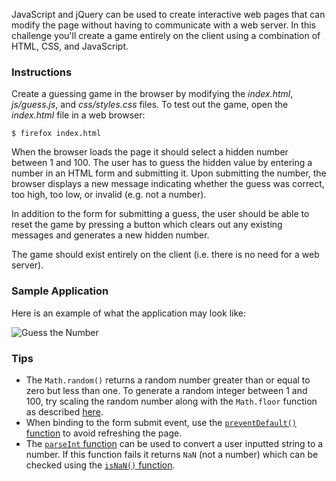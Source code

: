 JavaScript and jQuery can be used to create interactive web pages that can modify the page without having to communicate with a web server. In this challenge you'll create a game entirely on the client using a combination of HTML, CSS, and JavaScript.

### Instructions

Create a guessing game in the browser by modifying the *index.html*, *js/guess.js*, and *css/styles.css* files. To test out the game, open the *index.html* file in a web browser:

```no-highlight
$ firefox index.html
```

When the browser loads the page it should select a hidden number between 1 and 100. The user has to guess the hidden value by entering a number in an HTML form and submitting it. Upon submitting the number, the browser displays a new message indicating whether the guess was correct, too high, too low, or invalid (e.g. not a number).

In addition to the form for submitting a guess, the user should be able to reset the game by pressing a button which clears out any existing messages and generates a new hidden number.

The game should exist entirely on the client (i.e. there is no need for a web server).

### Sample Application

Here is an example of what the application may look like:

![Guess the Number](https://s3.amazonaws.com/hal-assets.launchacademy.com/guess-the-number-form/guess-the-number.png)

### Tips

* The `Math.random()` returns a random number greater than or equal to zero but less than one. To generate a random integer between 1 and 100, try scaling the random number along with the `Math.floor` function as described [here](https://developer.mozilla.org/en-US/docs/Web/JavaScript/Reference/Global_Objects/Math/random).
* When binding to the form submit event, use the [`preventDefault()` function](http://api.jquery.com/event.preventdefault/) to avoid refreshing the page.
* The [`parseInt` function](https://developer.mozilla.org/en-US/docs/Web/JavaScript/Reference/Global_Objects/parseInt) can be used to convert a user inputted string to a number. If this function fails it returns `NaN` (not a number) which can be checked using the [`isNaN()` function](https://developer.mozilla.org/en-US/docs/Web/JavaScript/Reference/Global_Objects/isNaN).
